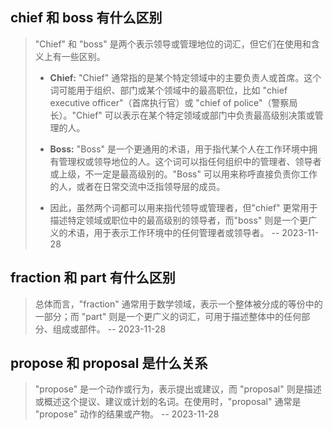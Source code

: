 ## chief 和 boss 有什么区别

> "Chief" 和 "boss" 是两个表示领导或管理地位的词汇，但它们在使用和含义上有一些区别。
> 
>   - **Chief:** "Chief" 通常指的是某个特定领域中的主要负责人或首席。这个词可能用于组织、部门或某个领域中的最高职位，比如 "chief executive officer"（首席执行官）或 "chief of police"（警察局长）。"Chief" 可以表示在某个特定领域或部门中负责最高级别决策或管理的人。
>
>   - **Boss:** "Boss" 是一个更通用的术语，用于指代某个人在工作环境中拥有管理权或领导地位的人。这个词可以指任何组织中的管理者、领导者或上级，不一定是最高级别的。"Boss" 可以用来称呼直接负责你工作的人，或者在日常交流中泛指领导层的成员。  
>
>   - 因此，虽然两个词都可以用来指代领导或管理者，但"chief" 更常用于描述特定领域或职位中的最高级别的领导者，而"boss" 则是一个更广义的术语，用于表示工作环境中的任何管理者或领导者。 -- 2023-11-28

## fraction 和 part 有什么区别

> 总体而言，"fraction" 通常用于数学领域，表示一个整体被分成的等份中的一部分；而 "part" 则是一个更广义的词汇，可用于描述整体中的任何部分、组成或部件。 -- 2023-11-28


## propose 和 proposal 是什么关系

> "propose" 是一个动作或行为，表示提出或建议，而 "proposal" 则是描述或概述这个提议、建议或计划的名词。在使用时，"proposal" 通常是 "propose" 动作的结果或产物。 -- 2023-11-28



